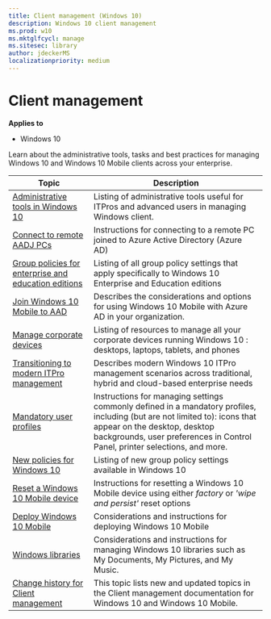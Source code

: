 ```yaml
---
title: Client management (Windows 10)
description: Windows 10 client management
ms.prod: w10
ms.mktglfcycl: manage
ms.sitesec: library
author: jdeckerMS
localizationpriority: medium
---
```


# Client management

**Applies to**
-   Windows 10

Learn about the administrative tools, tasks and best practices for managing Windows 10 and Windows 10 Mobile clients across your enterprise.

| Topic | Description |
|---|---|
|[Administrative tools in Windows 10](administrative-tools-in-windows-10.md)| Listing of administrative tools useful for ITPros and advanced users in managing Windows client.|
|[Connect to remote AADJ PCs](connect-to-remote-aadj-pc.md)| Instructions for connecting to a remote PC joined to Azure Active Directory (Azure AD)|
|[Group policies for enterprise and education editions](group-policies-for-enterprise-and-education-editions.md)| Listing of all group policy settings that apply specifically to Windows 10 Enterprise and Education editions|
|[Join Windows 10 Mobile to AAD](join-windows-10-mobile-to-azure-active-directory.md)| Describes the considerations and options for using Windows 10 Mobile with Azure AD in your organization.|
|[Manage corporate devices](manage-corporate-devices.md)| Listing of resources to manage all your corporate devices running Windows 10 : desktops, laptops, tablets, and phones |
|[Transitioning to modern ITPro management](manage-windows-10-in-your-organization-modern-management.md)| Describes modern Windows 10 ITPro management scenarios across traditional, hybrid and cloud-based enterprise needs|
|[Mandatory user profiles](mandatory-user-profile.md)| Instructions for managing settings commonly defined in a mandatory profiles, including (but are not limited to): icons that appear on the desktop, desktop backgrounds, user preferences in Control Panel, printer selections, and more.|
|[New policies for Windows 10](new-policies-for-windows-10.md)| Listing of new group policy settings available in Windows 10|
|[Reset a Windows 10 Mobile device](reset-a-windows-10-mobile-device.md)| Instructions for resetting a Windows 10 Mobile device using either *factory* or *'wipe and persist'* reset options|
|[Deploy Windows 10 Mobile](windows-10-mobile-and-mdm.md)| Considerations and instructions for deploying Windows 10 Mobile|
|[Windows libraries](windows-libraries.md)| Considerations and instructions for managing Windows 10 libraries such as My Documents, My Pictures, and My Music.|
|[Change history for Client management](change-history-for-client-management.md) | This topic lists new and updated topics in the Client management documentation for Windows 10 and Windows 10 Mobile. |